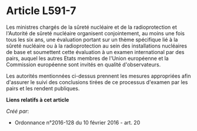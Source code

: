 # Article L591-7

Les ministres chargés de la sûreté nucléaire et de la radioprotection et l'Autorité de sûreté nucléaire organisent
conjointement, au moins une fois tous les six ans, une évaluation portant sur un thème spécifique lié à la sûreté nucléaire
ou à la radioprotection au sein des installations nucléaires de base et soumettent cette évaluation à un examen international
par des pairs, auquel les autres Etats membres de l'Union européenne et la Commission européenne sont invités en qualité
d'observateurs. 

Les autorités mentionnées ci-dessus prennent les mesures appropriées afin d'assurer le suivi des conclusions tirées de ce
processus d'examen par les pairs et les rendent publiques.

**Liens relatifs à cet article**

_Créé par_:

  - Ordonnance n°2016-128 du 10 février 2016 - art. 20
